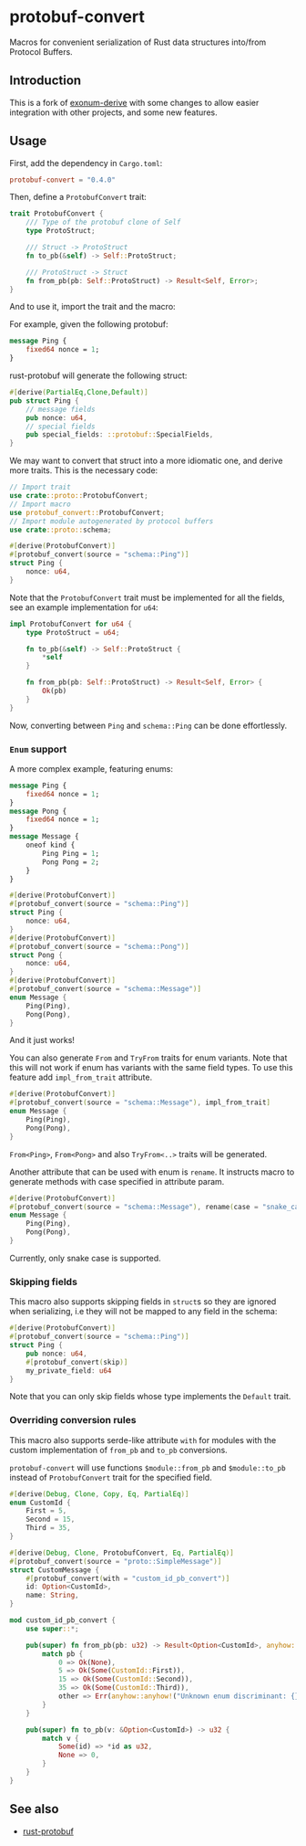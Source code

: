 # protobuf-convert

Macros for convenient serialization of Rust data structures into/from Protocol Buffers.

## Introduction

This is a fork of [exonum-derive](https://crates.io/crates/exonum-derive) with
some changes to allow easier integration with other projects, and some new
features.

## Usage

First, add the dependency in `Cargo.toml`:

```toml
protobuf-convert = "0.4.0"
```

Then, define a `ProtobufConvert` trait:

```rust
trait ProtobufConvert {
    /// Type of the protobuf clone of Self
    type ProtoStruct;

    /// Struct -> ProtoStruct
    fn to_pb(&self) -> Self::ProtoStruct;

    /// ProtoStruct -> Struct
    fn from_pb(pb: Self::ProtoStruct) -> Result<Self, Error>;
}
```

And to use it, import the trait and the macro:

For example, given the following protobuf:

```protobuf
message Ping {
    fixed64 nonce = 1;
}
```

rust-protobuf will generate the following struct:

```rust
#[derive(PartialEq,Clone,Default)]
pub struct Ping {
    // message fields
    pub nonce: u64,
    // special fields
    pub special_fields: ::protobuf::SpecialFields,
}
```

We may want to convert that struct into a more idiomatic one, and derive more traits.
This is the necessary code:

```rust
// Import trait
use crate::proto::ProtobufConvert;
// Import macro
use protobuf_convert::ProtobufConvert;
// Import module autogenerated by protocol buffers
use crate::proto::schema;

#[derive(ProtobufConvert)]
#[protobuf_convert(source = "schema::Ping")]
struct Ping {
    nonce: u64,
}
```

Note that the `ProtobufConvert` trait must be implemented for all the fields,
see an example implementation for `u64`:

```rust
impl ProtobufConvert for u64 {
    type ProtoStruct = u64;

    fn to_pb(&self) -> Self::ProtoStruct {
        *self
    }

    fn from_pb(pb: Self::ProtoStruct) -> Result<Self, Error> {
        Ok(pb)
    }
}
```

Now, converting between `Ping` and `schema::Ping` can be done effortlessly.

### `Enum` support

A more complex example, featuring enums:

```protobuf
message Ping {
    fixed64 nonce = 1;
}
message Pong {
    fixed64 nonce = 1;
}
message Message {
    oneof kind {
        Ping Ping = 1;
        Pong Pong = 2;
    }
}
```

```rust
#[derive(ProtobufConvert)]
#[protobuf_convert(source = "schema::Ping")]
struct Ping {
    nonce: u64,
}
#[derive(ProtobufConvert)]
#[protobuf_convert(source = "schema::Pong")]
struct Pong {
    nonce: u64,
}
#[derive(ProtobufConvert)]
#[protobuf_convert(source = "schema::Message")]
enum Message {
    Ping(Ping),
    Pong(Pong),
}
```

And it just works!

You can also generate `From` and `TryFrom` traits for enum variants. Note that this will not work if enum has variants
with the same field types. To use this feature add `impl_from_trait` attribute.

```rust
#[derive(ProtobufConvert)]
#[protobuf_convert(source = "schema::Message"), impl_from_trait]
enum Message {
    Ping(Ping),
    Pong(Pong),
}
```

`From<Ping>`, `From<Pong>` and also `TryFrom<..>` traits will be generated.

Another attribute that can be used with enum is `rename`. It instructs macro to generate methods with case
specified in attribute param.

```rust
#[derive(ProtobufConvert)]
#[protobuf_convert(source = "schema::Message"), rename(case = "snake_case")]
enum Message {
    Ping(Ping),
    Pong(Pong),
}
```

Currently, only snake case is supported.

### Skipping fields

This macro also supports skipping fields in `struct`s so they are ignored when serializing, i.e they will not be mapped
to any field in the schema:

```rust
#[derive(ProtobufConvert)]
#[protobuf_convert(source = "schema::Ping")]
struct Ping {
    pub nonce: u64,
    #[protobuf_convert(skip)]
    my_private_field: u64
}
```

Note that you can only skip fields whose type implements the `Default` trait.

### Overriding conversion rules

This macro also supports serde-like attribute `with` for modules with the custom implementation of `from_pb` and `to_pb` conversions.

`protobuf-convert` will use functions `$module::from_pb` and `$module::to_pb` instead of `ProtobufConvert` trait for the specified field.

```rust
#[derive(Debug, Clone, Copy, Eq, PartialEq)]
enum CustomId {
    First = 5,
    Second = 15,
    Third = 35,
}

#[derive(Debug, Clone, ProtobufConvert, Eq, PartialEq)]
#[protobuf_convert(source = "proto::SimpleMessage")]
struct CustomMessage {
    #[protobuf_convert(with = "custom_id_pb_convert")]
    id: Option<CustomId>,
    name: String,
}

mod custom_id_pb_convert {
    use super::*;

    pub(super) fn from_pb(pb: u32) -> Result<Option<CustomId>, anyhow::Error> {
        match pb {
            0 => Ok(None),
            5 => Ok(Some(CustomId::First)),
            15 => Ok(Some(CustomId::Second)),
            35 => Ok(Some(CustomId::Third)),
            other => Err(anyhow::anyhow!("Unknown enum discriminant: {}", other)),
        }
    }

    pub(super) fn to_pb(v: &Option<CustomId>) -> u32 {
        match v {
            Some(id) => *id as u32,
            None => 0,
        }
    }
}
```

## See also

* [rust-protobuf](https://github.com/stepancheg/rust-protobuf)
